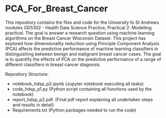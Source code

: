# PCA_For_Breast_Cancer
This repository contains the files and code for the University fo St Andrews modules GD5302 - Health Data Science Practice,
Practical 2: Modelling practical. The goal is answer a research question using machine learning algorithms on the Breast Cancer Wisconsin Dataset. This project has explored how dimensionality reduction using Principle Component Analysis (PCA) affects the predictive performance of machine learning classifiers in distinguishing between benign and malignant breast cancer cases. The goal is to quantify the effects of PCA on the predictive performance of a range of different classifiers in breast cancer diagnosis. 

Repository Structure:
* notebook_hdsp_p2.ipynb   (Jupyter notebook executing all tasks)
* code_hdsp_p1.py   (Python script containing all functions used by the notebook)
* report_hdsp_p2.pdf.   (Final pdf report explaining all undertaken steps and results in detail)
* Requirements.txt   (Python packages needed to run the code)
